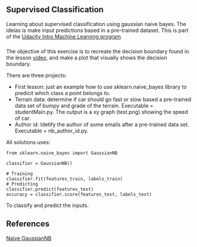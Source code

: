 ## Supervised Classification

Learning about supervised classification using gaussian naive bayes.
The ideias is make input predictions based in a pre-trained dataset.
This is part of the [Udacity Intro Machine Learning program](https://learn.udacity.com/courses/ud120)

### 
The objective of this exercise is to recreate the decision boundary found in the lesson [video](https://www.youtube.com/watch?v=wpnDwiqTCJA&t=1s), and make a plot that visually shows the decision boundary.

There are three projects:
 - First lesson: just an example how to use sklearn.naive_bayes library to predicit which class a point belongs to.
 - Terrain data: determine if car should go fast or slow based a pre-trained data set of bumpy and grade of the terrain. Executable = studentMain.py. The output is a xy graph (test.png) showing the speed of car.
 - Author id: Idetify the author of some emails after a pre-trained data set. Executable = nb_author_id.py.

All solutions uses:
```
from sklearn.naive_bayes import GaussianNB

classifier = GaussianNB()

# Training
classifier.fit(features_train, labels_train)
# Predicting
classifier.predict(features_test)
accuracy = classifier.score(features_test, labels_test)
```
To classify and predict the inputs.

## References
[Naive GaussianNB](https://scikit-learn.org/stable/modules/generated/sklearn.naive_bayes.GaussianNB.html)
